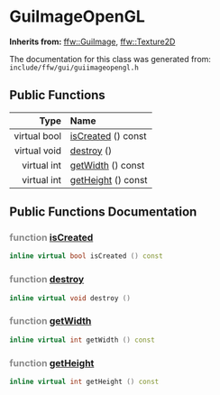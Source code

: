 GuiImageOpenGL
===================================


**Inherits from:** [ffw::GuiImage](ffw_GuiImage.html), [ffw::Texture2D](ffw_Texture2D.html)

The documentation for this class was generated from: `include/ffw/gui/guiimageopengl.h`



## Public Functions

| Type | Name |
| -------: | :------- |
|  virtual bool | [isCreated](#5a258b32) () const  |
|  virtual void | [destroy](#adc2eb1f) ()  |
|  virtual int | [getWidth](#f8248ac8) () const  |
|  virtual int | [getHeight](#e617b32a) () const  |


## Public Functions Documentation

### <span style="opacity:0.5;">function</span> <a id="5a258b32" href="#5a258b32">isCreated</a>

```cpp
inline virtual bool isCreated () const 
```



### <span style="opacity:0.5;">function</span> <a id="adc2eb1f" href="#adc2eb1f">destroy</a>

```cpp
inline virtual void destroy () 
```



### <span style="opacity:0.5;">function</span> <a id="f8248ac8" href="#f8248ac8">getWidth</a>

```cpp
inline virtual int getWidth () const 
```



### <span style="opacity:0.5;">function</span> <a id="e617b32a" href="#e617b32a">getHeight</a>

```cpp
inline virtual int getHeight () const 
```





